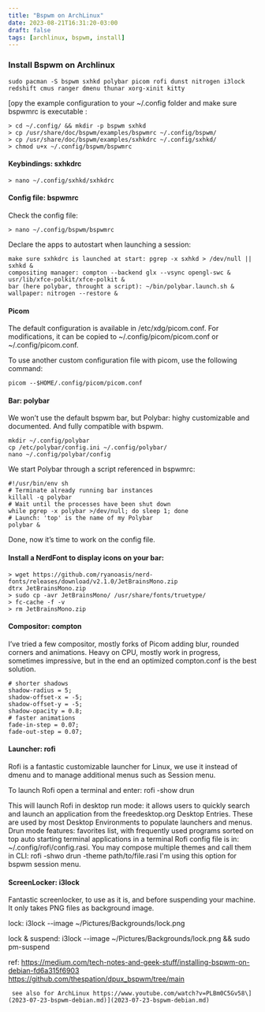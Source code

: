 ```yaml
---
title: "Bspwm on ArchLinux"
date: 2023-08-21T16:31:20-03:00
draft: false
tags: [archlinux, bspwm, install]
---
```


### Install Bspwm on Archlinux

```
sudo pacman -S bspwm sxhkd polybar picom rofi dunst nitrogen i3lock redshift cmus ranger dmenu thunar xorg-xinit kitty
```

[opy the example configuration to your ~/.config folder and make sure bspwmrc is executable :


```
> cd ~/.config/ && mkdir -p bspwm sxhkd
> cp /usr/share/doc/bspwm/examples/bspwmrc ~/.config/bspwm/
> cp /usr/share/doc/bspwm/examples/sxhkdrc ~/.config/sxhkd/
> chmod u+x ~/.config/bspwm/bspwmrc
```

#### Keybindings: sxhkdrc
```
> nano ~/.config/sxhkd/sxhkdrc
```

#### Config file: bspwmrc
Check the config file:
```
> nano ~/.config/bspwm/bspwmrc
```
Declare the apps to autostart when launching a session:
```
make sure sxhkdrc is launched at start: pgrep -x sxhkd > /dev/null || sxhkd &
compositing manager: compton --backend glx --vsync opengl-swc &
usr/lib/xfce-polkit/xfce-polkit &
bar (here polybar, throught a script): ~/bin/polybar.launch.sh &
wallpaper: nitrogen --restore &
```

#### Picom
The default configuration is available in /etc/xdg/picom.conf. For modifications, it can be copied to ~/.config/picom/picom.conf or ~/.config/picom.conf.

To use another custom configuration file with picom, use the following command:

```
picom --$HOME/.config/picom/picom.conf
```

#### Bar: polybar
We won’t use the default bspwm bar, but Polybar: highy customizable and documented. And fully compatible with bspwm.
```
mkdir ~/.config/polybar
cp /etc/polybar/config.ini ~/.config/polybar/
nano ~/.config/polybar/config
```

We start Polybar through a script referenced in bspwmrc:

```
#!/usr/bin/env sh
# Terminate already running bar instances
killall -q polybar
# Wait until the processes have been shut down
while pgrep -x polybar >/dev/null; do sleep 1; done
# Launch: 'top' is the name of my Polybar
polybar &
```

Done, now it’s time to work on the config file.

#### Install a NerdFont to display icons on your bar:

```
> wget https://github.com/ryanoasis/nerd-fonts/releases/download/v2.1.0/JetBrainsMono.zip
dtrx JetBrainsMono.zip
> sudo cp -avr JetBrainsMono/ /usr/share/fonts/truetype/
> fc-cache -f -v
> rm JetBrainsMono.zip
```

#### Compositor: compton
I’ve tried a few compositor, mostly forks of Picom adding blur, rounded corners and animations. Heavy on CPU, mostly work in progress, sometimes impressive, but in the end an optimized compton.conf is the best solution.

```
# shorter shadows
shadow-radius = 5;
shadow-offset-x = -5;
shadow-offset-y = -5;
shadow-opacity = 0.8;
# faster animations
fade-in-step = 0.07;
fade-out-step = 0.07;
```

#### Launcher: rofi
Rofi is a fantastic customizable launcher for Linux, we use it instead of dmenu and to manage additional menus such as Session menu.

To launch Rofi open a terminal and enter: rofi -show drun

This will launch Rofi in desktop run mode: it allows users to quickly search and launch an application from the freedesktop.org Desktop Entries. These are used by most Desktop Environments to populate launchers and menus. Drun mode features:
favorites list, with frequently used programs sorted on top
auto starting terminal applications in a terminal
Rofi config file is in: ~/.config/rofi/config.rasi. You may compose multiple themes and call them in CLI: rofi -shwo drun -theme path/to/file.rasi I'm using this option for bspwm session menu.

#### ScreenLocker: i3lock
Fantastic screenlocker, to use as it is, and before suspending your machine. It only takes PNG files as background image.

lock: i3lock --image ~/Pictures/Backgrounds/lock.png

lock & suspend: i3lock --image ~/Pictures/Backgrounds/lock.png && sudo pm-suspend



ref: https://medium.com/tech-notes-and-geek-stuff/installing-bspwm-on-debian-fd6a315f6903  
     https://github.com/thespation/dpux_bspwm/tree/main

     see also for ArchLinux https://www.youtube.com/watch?v=PLBm0C5Gv58\](2023-07-23-bspwm-debian.md)](2023-07-23-bspwm-debian.md)

